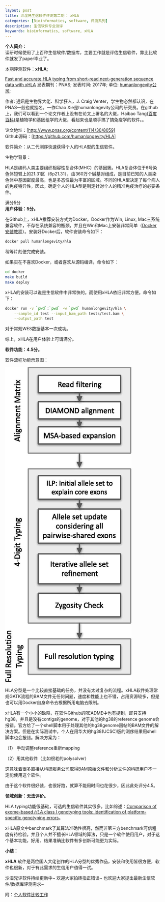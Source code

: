 ```yaml
---
layout: post  
title: 沙湿兄生信软件评测第二期： xHLA
categories: [Bioinformatics, software, 评测系列]  
description: 生信软件专业测评
keywords: bioinformatics, software, xHLA
---
```


**个人简介：**
<br>
 读研时候使用了上百种生信软件/数据库，主要工作就是评估生信软件，靠比比软件就发了paper毕业了。



本期评测软件：**xHLA**;  

[Fast and accurate HLA typing from short-read next-generation sequence data with xHLA](http://www.pnas.org/content/114/30/8059)
发表期刊：PNAS; 发表时间: 2017年;  单位: [humanlongevity公司](https://www.humanlongevity.com/);  

作者: 通讯是生物界大佬、科学狂人，J. Craig Venter，学生物必然都认识，在PNAS一般也就挂名。一作Chao Xie是humanlongevity公司的研究员。在github上，我们可以看到一个论文作者上没有在论文上署名的大佬，Haibao Tang([百度百科](https://baike.baidu.com/item/%E5%94%90%E6%B5%B7%E5%AE%9D))是植物学和基因组学的大佬，看起来也是顺手搞了搞免疫学的软件。。

论文地址：[http://www.pnas.org/content/114/30/8059]  
Github源码：[https://github.com/humanlongevity/HLA]  

软件简介：从二代测序快速获得个人的HLA型的生信软件。

生物学背景：

HLA是编码人类主要组织相容性复合体(MHC）的基因簇。HLA复合体位于6号染色体短臂上的21.31区（6p21.31），由360万个碱基对组成，是目前已知的人类染色体中基因密度最高，也是多态性最为丰富的区域。不同的HLA型决定了每个病人的免疫特异性，因此，确定个人的HLA型是制定针对个人的精准免疫治疗的必要条件。  



满分5分  
**用户体验：5分。**

在Github上，xHLA推荐安装方式为Docker。Docker作为Win, Linux, Mac三系统兼容软件，不存在系统兼容的瓶颈，并且在Win和Mac上安装非常简单（[Docker安装教程](https://docs.docker.com/install/)）。安装好Docker后，软件安装命令如下：

```bash
docker pull humanlongevity/hla
```

稍等片刻便完成安装。

如果实在不喜欢Docker，或者喜欢从源码编译，命令如下：

```bash
cd docker
make build
make deploy
```

xHLA的安装可以说是生信软件中非常快的。而使用xHLA依旧非常方便。命令如下：

```bash
docker run -v `pwd`:`pwd` -w `pwd` humanlongevity/hla \
    --sample_id test --input_bam_path tests/test.bam \
    --output_path test
```

对于常规WES数据基本一次成功。

综上，xHLA在用户体验上可谓满分。

**软件功能：4.5分。**  

软件流程功能示意图：  

![流程图](/images/2018-11-4/Fig1.jpg)

HLA分型是一个比较直接基础的任务，并没有太过复杂的流程。xHLA软件处理常规GATK流程的BAM文件无任何问题，速度和性能上也不错，占用资源较多，但是也可以用Docker自身命令去根据所用电脑去限制。

xHLA有一个小小的缺陷，在软件Github的README中也有提到，即只支持hg38，并且是没有contigs的genome，对于其他的hg38的reference genome会报错。官方给了一个shell脚本用于处理其他的hg38genome回帖的BAM文件的解决方案。但是在实际测试中，个人在用华大的hg38(UCSC)版的测序结果用shell脚本也会报错。解决方案为：

（1） 手动调整reference重新mapping

（2）用其他软件（比如很老的polysolver）

这意味着很多直接从科研服务公司取得BAM原始文件和分析文件的科研用户不一定能使用这个软件。

由于这个软件很好装，也很好跑，就算不能用时间也花很少，因此此处评分4.5。

**领域创新：无法评价。**  

HLA typing功能很基础，可选的生信软件其实很多。比如综述：[Comparison of exome-based *HLA* class I genotyping tools: identification of platform-specific genotyping errors](https://www.nature.com/articles/jhg2016141)。

xHLA原文中benchmark了其算法准确性很高，然而非第三方benchmark可信程度有待检验。并且个人并不擅长HLA领域的算法，只是一个软件使用用户，对于这个基本功能，好用、结果准确比软件有多创新可能更为实际。

**小结：**  

**xHLA** 软件是两位国人大佬创作的HLA分型的优秀作品，安装和使用皆很方便，软件也很新，对于有此需求的生信用户值得一试。

沙湿兄评软件持续更新中~ 欢迎大家拍砖指正错误~ 也欢迎大家提出最新生信软件/数据库评测需求~



附：[个人软件比较工作](https://academic.oup.com/nar/advance-article/doi/10.1093/nar/gky753/5077601)
